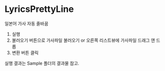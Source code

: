 # LyricsPrettyLine
일본어 가사 자동 줄바꿈

1. 실행
2. 불러오기 버튼으로 가사파일 불러오기 or
   오른쪽 리스트뷰에 가사파일 드래그 앤 드롭
3. 변환 버튼 클릭

실행 결과는 Sample 폴더의 결과물 참고.
